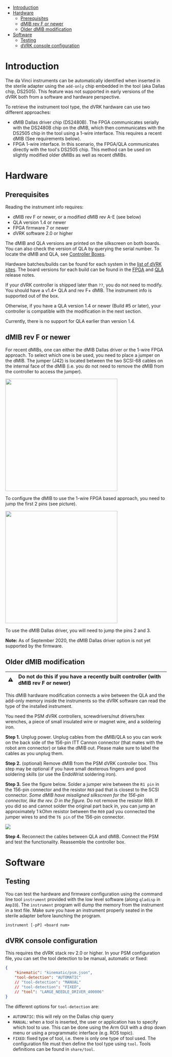 <!--ts-->
   * [Introduction](#introduction)
   * [Hardware](#hardware)
      * [Prerequisites](#prerequisites)
      * [dMIB rev F or newer](#dmib-rev-f-or-newer)
      * [Older dMIB modification](#older-dmib-modification)
   * [Software](#software)
      * [Testing](#testing)
      * [dVRK console configuration](#dvrk-console-configuration)

<!-- Added by: anton, at:  -->

<!--te-->

# Introduction

The da Vinci instruments can be automatically identified when inserted in the sterile adapter using the `add-only` chip embedded in the tool (aka Dallas chip, DS2505).  This feature was not supported in early versions of the dVRK both from a software and hardware perspective.

To retrieve the instrument tool type, the dVRK hardware can use two different approaches:
* dMIB Dallas driver chip (DS2480B).  The FPGA communicates serially with the DS2480B chip on the dMIB, which then communicates with the DS2505 chip in the tool using a 1-wire interface.  This requires a recent dMIB (See requirements below).
* FPGA 1-wire interface.  In this scenario, the FPGA/QLA communicates directly with the tool's DS2505 chip.  This method can be used on slightly modified older dMIBs as well as recent dMIBs.

# Hardware

## Prerequisites

Reading the instrument info requires:
* dMIB rev F or newer, or a modified dMIB rev A-E (see below)
* QLA version 1.4 or newer
* FPGA firmware 7 or newer
* dVRK software 2.0 or higher

The dMIB and QLA versions are printed on the silkscreen on both boards. You can also check the version of QLA by querying the serial number.  To locate the dMIB and QLA, see [Controller Boxes](/jhu-dvrk/sawIntuitiveResearchKit/wiki/Controller-Boxes).

Hardware batches/builds can be found for each system in the [list of dVRK sites](/jhu-dvrk/sawIntuitiveResearchKit/wiki/Timeline). The board versions for each build can be found in the [FPGA](https://github.com/jhu-cisst/FPGA1394#release-notes) and [QLA](https://github.com/jhu-cisst/QLA#release-notes) release notes.

If your dVRK controller is shipped later than `??`, you do not need to modify. You should have a v1.4+ QLA and rev F+ dMIB. The instrument info is supported out of the box.

Otherwise, if you have a QLA version 1.4 or newer (Build #5 or later), your controller is compatible with the modification in the next section.

Currently, there is no support for QLA earlier than version 1.4.

## dMIB rev F or newer

For recent dMIBs, one can either the dMIB Dallas driver or the 1-wire FPGA approach.  To select which one is be used, you need to place a jumper on the dMIB.  The jumper (J42) is located between the two SCSI-68 cables on the internal face of the dMIB (i.e. you do not need to remove the dMIB from the controller to access the jumper).

<a href="/jhu-dvrk/sawIntuitiveResearchKit/wiki/assets/tool-detection/dmib-tool-jumper-empty.jpg"><img src="/jhu-dvrk/sawIntuitiveResearchKit/wiki/assets/tool-detection/dmib-tool-jumper-empty.jpg" width="350"></a>

To configure the dMIB to use the 1-wire FPGA based approach, you need to jump the first 2 pins (see picture).

<a href="/jhu-dvrk/sawIntuitiveResearchKit/wiki/assets/tool-detection/dmib-tool-jumper-12-FPGA.jpg"><img src="/jhu-dvrk/sawIntuitiveResearchKit/wiki/assets/tool-detection/dmib-tool-jumper-12-FPGA.jpg" width="350"></a>

To use the dMIB Dallas driver, you will need to jump the pins 2 and 3.

**Note:** As of September 2020, the dMIB Dallas driver option is not yet supported by the firmware.

## Older dMIB modification

:warning: | Do not do this if you have a recently built controller (with dMIB rev F or newer)
:---: | :---

This dMIB hardware modification connects a wire between the QLA and the add-only memory inside the instruments so the dVRK software can read the type of the installed instrument.

You need the PSM dVRK controllers, screwdrivers/nut drivers/hex wrenches, a piece of small insulated wire or magnet wire, and a soldering iron.

**Step 1.** Unplug power. Unplug cables from the dMIB/QLA so you can work on the back side of the 156-pin ITT Cannon connector (that mates with the robot arm connector) or take the dMIB out. Please make sure to label the cables as you unplug them.

**Step 2.** (optional) Remove dMIB from the PSM dVRK controller box. This step may be optional if you have small dexterous fingers and good soldering skills (or use the EndoWrist soldering iron).

**Step 3.** See the figure below. Solder a jumper wire between the `R1 pin` in the 156-pin connector and the resistor `R69` pad that is closest to the SCSI connector. *Some dMIB have misaligned silkscreen for the 156-pin connector, like the rev. D in the figure.* Do not remove the resistor R69. If you did so and cannot solder the original part back in, you can jump an approximately 1 kOhm resistor between the `R69` pad you connected the jumper wires to and the `T6 pin` of the 156-pin connector.

![](/jhu-dvrk/sawIntuitiveResearchKit/wiki/assets/tool-detection/dmib-tool-info-mod.jpg)

**Step 4.** Reconnect the cables between QLA and dMIB. Connect the PSM and test the functionality. Reassemble the controller box.

# Software

## Testing

You can test the hardware and firmware configuration using the command line tool `instrument` provided with the low level software (along `qladisp` in `AmpIO`).  The `instrument` program will dump the memory from the instrument in a text file.  Make sure you have an instrument properly seated in the sterile adapter before launching the program.
```
instrument [-pP] <board num>
```

## dVRK console configuration

This requires the dVRK stack rev 2.0 or higher.  In your PSM configuration file, you can set the tool detection to be manual, automatic or fixed:
```json
{
    "kinematic": "kinematic/psm.json",
    "tool-detection": "AUTOMATIC"
    // "tool-detection": "MANUAL"
    // "tool-detection": "FIXED",
    // "tool": "LARGE_NEEDLE_DRIVER_400006"
}
```
The different options for `tool-detection` are:
* `AUTOMATIC`: this will rely on the Dallas chip query
* `MANUAL`: when a tool is inserted, the user or application has to specify which tool to use.  This can be done using the Arm GUI with a drop down menu or using a programmatic interface (e.g. ROS topic).
* `FIXED`: fixed type of tool, i.e. there is only one type of tool used.  The configuration file must then define the tool type using `tool`.  Tools definitions can be found in `share/tool`.